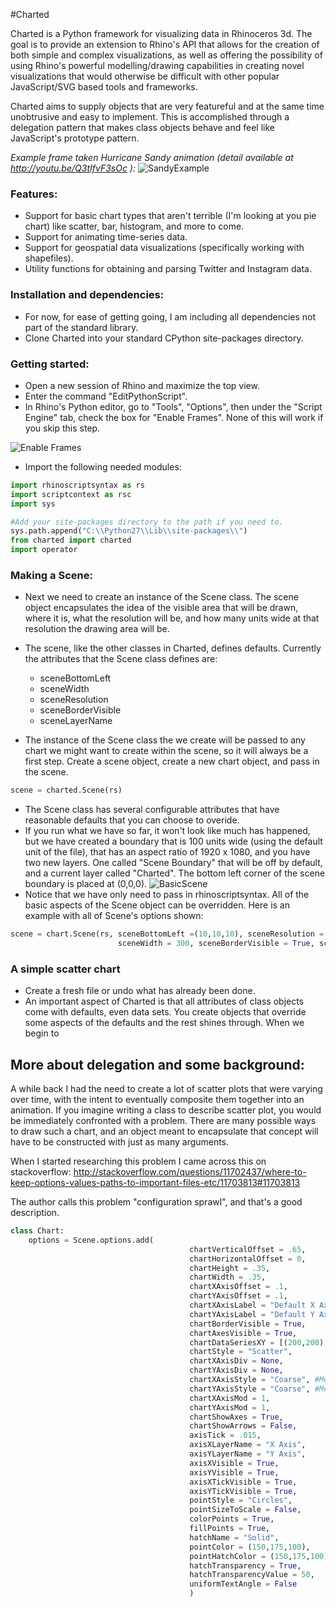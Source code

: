 #Charted


Charted is a Python framework for visualizing data in Rhinoceros 3d.  The goal is to provide an 
extension to Rhino's API that allows for the creation of both simple and complex
visualizations, as well as offering the possibility of using Rhino's powerful modelling/drawing capabilities in creating novel visualizations that would
otherwise be difficult with other popular JavaScript/SVG based tools and frameworks.

Charted aims to supply objects that are very featureful and at the same time 
unobtrusive and easy to implement.  This is accomplished through a delegation pattern that makes 
class objects behave and feel like JavaScript's prototype pattern.

*Example frame taken Hurricane Sandy animation (detail available at http://youtu.be/Q3tIfvF3sOc ):*
![SandyExample](https://raw.github.com/frankfralick/Charted/master/images/1845.png)

### Features:

* Support for basic chart types that aren't terrible (I'm looking at you pie chart) like scatter, bar, histogram, and more to come.
* Support for animating time-series data.
* Support for geospatial data visualizations (specifically working with shapefiles).
* Utility functions for obtaining and parsing Twitter and Instagram data.



### Installation and dependencies:

  * For now, for ease of getting going, I am including all dependencies not part of the standard library.
  * Clone Charted into your standard CPython site-packages directory.

### Getting started:

  * Open a new session of Rhino and maximize the top view.
  * Enter the command "EditPythonScript".
  * In Rhino's Python editor, go to "Tools", "Options", then under the "Script Engine" tab, check the box for "Enable Frames".  None of this will work if
you skip this step.

![Enable Frames](https://raw.github.com/frankfralick/Charted/master/images/FramesEnabled.PNG)

  * Import the following needed modules:

```python
import rhinoscriptsyntax as rs
import scriptcontext as rsc
import sys

#Add your site-packages directory to the path if you need to.
sys.path.append("C:\\Python27\\Lib\\site-packages\\")
from charted import charted
import operator
```

### Making a Scene:

* Next we need to create an instance of the Scene class.  The scene object encapsulates the idea of the visible area that will be drawn, where it is, what the resolution will be, and how many units wide at that resolution the drawing area will be.      
* The scene, like the other classes in Charted, defines defaults.   Currently the attributes that the Scene class defines are: 
  * sceneBottomLeft
  * sceneWidth 
  * sceneResolution
  * sceneBorderVisible
  * sceneLayerName

* The instance of the Scene class the we create will be passed to any chart we might want to create within the scene, so it will always be a first step.  Create a scene object, create a new chart object, and pass in the scene. 

```python
scene = charted.Scene(rs)
```

* The Scene class has several configurable attributes that have reasonable defaults that you can choose to overide. 
* If you run what we have so far, it won't look like much has happened, but we have created a boundary that is 100 units wide (using the default unit of the file), that has an aspect ratio of 1920 x 1080, and you have two new layers.  One called "Scene Boundary" that will be off by default, and a current layer called "Charted".  The bottom left corner of the scene boundary is placed at (0,0,0). 
![BasicScene](https://raw.github.com/frankfralick/Charted/master/images/BasicScene.png)
* Notice that we have only need to pass in rhinoscriptsyntax.  All of the basic aspects of the Scene object can be overridden.  Here is an example with all of Scene's options shown:

```python
scene = chart.Scene(rs, sceneBottomLeft =(10,10,10), sceneResolution = (640,480), 
                        sceneWidth = 300, sceneBorderVisible = True, sceneLayerName = "Test Scene")
```

### A simple scatter chart
* Create a fresh file or undo what has already been done.  
* An important aspect of Charted is that all attributes of class objects come with defaults, even data sets.  You create objects that override some aspects of the defaults and the rest shines through.  When we begin to 

## More about delegation and some background:

A while back I had the need to create a lot of scatter plots that were varying over time, with the 
intent to eventually composite them together into an animation.  If you imagine writing a class to describe 
scatter plot, you would be immediately confronted with a problem.  There are many possible ways to draw
such a chart, and an object meant to encapsulate that concept will have to be constructed with just as many 
arguments.

When I started researching this problem I came across this on stackoverflow:  http://stackoverflow.com/questions/11702437/where-to-keep-options-values-paths-to-important-files-etc/11703813#11703813

The author calls this problem "configuration sprawl", and that's a good description.

```python
class Chart:
    options = Scene.options.add(
                                        chartVerticalOffset = .65,
                                        chartHorizontalOffset = 0,
                                        chartHeight = .35,
                                        chartWidth = .35,
                                        chartXAxisOffset = .1,
                                        chartYAxisOffset = .1,
                                        chartXAxisLabel = "Default X Axis Label",
                                        chartYAxisLabel = "Default Y Axis Label",
                                        chartBorderVisible = True,
                                        chartAxesVisible = True,
                                        chartDataSeriesXY = [(200,200),(650,4),(50,6),(70,80)],
                                        chartStyle = "Scatter",
                                        chartXAxisDiv = None,
                                        chartYAxisDiv = None,
                                        chartXAxisStyle = "Coarse", #Medium, Fine
                                        chartYAxisStyle = "Coarse", #Medium, Fine
                                        chartXAxisMod = 1,
                                        chartYAxisMod = 1,
                                        chartShowAxes = True,
                                        chartShowArrows = False,
                                        axisTick = .015,
                                        axisXLayerName = "X Axis",
                                        axisYLayerName = "Y Axis",
                                        axisXVisible = True,
                                        axisYVisible = True,
                                        axisXTickVisible = True,
                                        axisYTickVisible = True,
                                        pointStyle = "Circles",
                                        pointSizeToScale = False,
                                        colorPoints = True,
                                        fillPoints = True,
                                        hatchName = "Solid",
                                        pointColor = (150,175,100),
                                        pointHatchColor = (150,175,100),
                                        hatchTransparency = True,
                                        hatchTransparencyValue = 50,
                                        uniformTextAngle = False
                                        )

```









